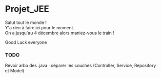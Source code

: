 # Projet_JEE
Salut tout le monde !  
Y'a rien à faire ici pour le moment.  
On a jusqu'au 4 décembre alors maniez-vous le train !

Good Luck everyone

### TODO

Revoir arbo des .java : séparer les couches (Controller, Service, Repository et Model)
